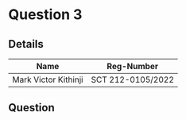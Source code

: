 # Question 3

## Details

| Name                 | Reg-Number        |
| -------------------- | ----------------- |
| Mark Victor Kithinji | SCT 212-0105/2022 |

## Question
